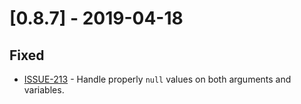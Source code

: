 # [0.8.7] - 2019-04-18

## Fixed
- [ISSUE-213](https://github.com/dailymotion/tartiflette/issues/213) - Handle properly `null` values on both arguments and variables.
